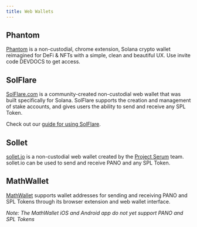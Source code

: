 ```yaml
---
title: Web Wallets
---
```


## Phantom

[Phantom](https://phantom.app/download) is a non-custodial, chrome extension,
Solana crypto wallet reimagined for DeFi & NFTs with a simple, clean and
beautiful UX. Use invite code DEVDOCS to get access.

## SolFlare

[SolFlare.com](https://solflare.com/) is a community-created non-custodial
web wallet that was built specifically for Solana. SolFlare supports the creation
and management of stake accounts, and gives users the ability to send and receive
any SPL Token.

Check out our [guide for using SolFlare](solflare.md).

## Sollet

[sollet.io](https://www.sollet.io/) is a non-custodial web wallet created by the
[Project Serum](https://projectserum.com/) team. sollet.io can be used to send
and receive PANO and any SPL Token.

## MathWallet

[MathWallet](https://mathwallet.org/) supports wallet
addresses for sending and receiving PANO and SPL Tokens through its
browser extension and web wallet interface.

_Note: The MathWallet iOS and Android app do not yet support PANO and SPL Tokens_
